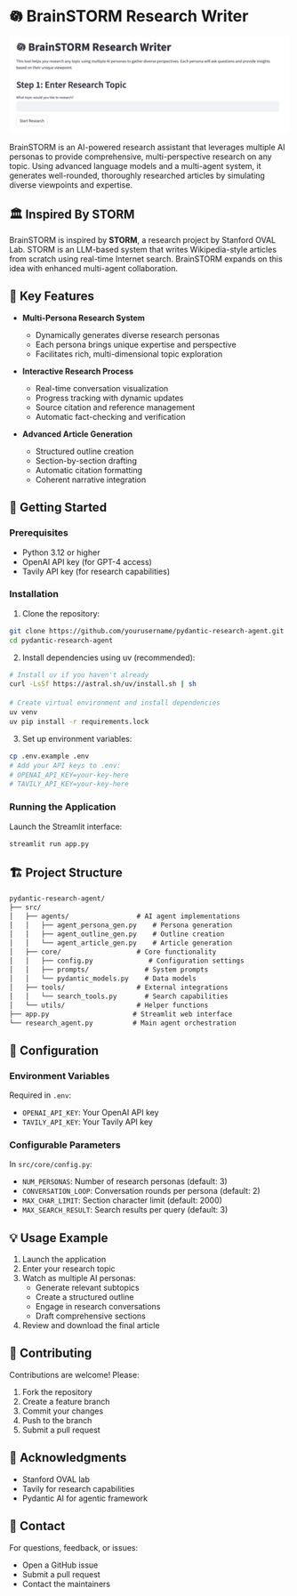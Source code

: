 # 𖡎 BrainSTORM Research Writer

![alt text](image.png)

BrainSTORM is an AI-powered research assistant that leverages multiple AI personas to provide comprehensive, multi-perspective research on any topic. Using advanced language models and a multi-agent system, it generates well-rounded, thoroughly researched articles by simulating diverse viewpoints and expertise.

## 🏛️ Inspired By STORM

BrainSTORM is inspired by **STORM**, a research project by Stanford OVAL Lab. STORM is an LLM-based system that writes Wikipedia-style articles from scratch using real-time Internet search. BrainSTORM expands on this idea with enhanced multi-agent collaboration.

## 🌟 Key Features

- **Multi-Persona Research System**

  - Dynamically generates diverse research personas
  - Each persona brings unique expertise and perspective
  - Facilitates rich, multi-dimensional topic exploration

- **Interactive Research Process**

  - Real-time conversation visualization
  - Progress tracking with dynamic updates
  - Source citation and reference management
  - Automatic fact-checking and verification

- **Advanced Article Generation**
  - Structured outline creation
  - Section-by-section drafting
  - Automatic citation formatting
  - Coherent narrative integration

## 🚀 Getting Started

### Prerequisites

- Python 3.12 or higher
- OpenAI API key (for GPT-4 access)
- Tavily API key (for research capabilities)

### Installation

1. Clone the repository:

```bash
git clone https://github.com/yourusername/pydantic-research-agent.git
cd pydantic-research-agent
```

2. Install dependencies using uv (recommended):

```bash
# Install uv if you haven't already
curl -LsSf https://astral.sh/uv/install.sh | sh

# Create virtual environment and install dependencies
uv venv
uv pip install -r requirements.lock
```

3. Set up environment variables:

```bash
cp .env.example .env
# Add your API keys to .env:
# OPENAI_API_KEY=your-key-here
# TAVILY_API_KEY=your-key-here
```

### Running the Application

Launch the Streamlit interface:

```bash
streamlit run app.py
```

## 🏗️ Project Structure

```
pydantic-research-agent/
├── src/
│   ├── agents/                 # AI agent implementations
│   │   ├── agent_persona_gen.py    # Persona generation
│   │   ├── agent_outline_gen.py    # Outline creation
│   │   └── agent_article_gen.py    # Article generation
│   ├── core/                   # Core functionality
│   │   ├── config.py              # Configuration settings
│   │   ├── prompts/              # System prompts
│   │   └── pydantic_models.py    # Data models
│   ├── tools/                  # External integrations
│   │   └── search_tools.py       # Search capabilities
│   └── utils/                  # Helper functions
├── app.py                     # Streamlit web interface
└── research_agent.py          # Main agent orchestration
```

## 🔧 Configuration

### Environment Variables

Required in `.env`:

- `OPENAI_API_KEY`: Your OpenAI API key
- `TAVILY_API_KEY`: Your Tavily API key

### Configurable Parameters

In `src/core/config.py`:

- `NUM_PERSONAS`: Number of research personas (default: 3)
- `CONVERSATION_LOOP`: Conversation rounds per persona (default: 2)
- `MAX_CHAR_LIMIT`: Section character limit (default: 2000)
- `MAX_SEARCH_RESULT`: Search results per query (default: 3)

## 💡 Usage Example

1. Launch the application
2. Enter your research topic
3. Watch as multiple AI personas:
   - Generate relevant subtopics
   - Create a structured outline
   - Engage in research conversations
   - Draft comprehensive sections
4. Review and download the final article

## 🤝 Contributing

Contributions are welcome! Please:

1. Fork the repository
2. Create a feature branch
3. Commit your changes
4. Push to the branch
5. Submit a pull request

## 🙏 Acknowledgments

- Stanford OVAL lab
- Tavily for research capabilities
- Pydantic AI for agentic framework

## 📧 Contact

For questions, feedback, or issues:

- Open a GitHub issue
- Submit a pull request
- Contact the maintainers
